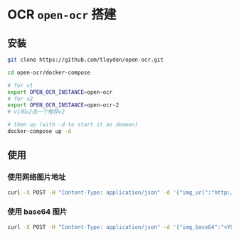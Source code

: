 # OCR `open-ocr` 搭建

## 安装

```sh
git clone https://github.com/tleyden/open-ocr.git

cd open-ocr/docker-compose

# for v1
export OPEN_OCR_INSTANCE=open-ocr
# for v2
export OPEN_OCR_INSTANCE=open-ocr-2
# v1和v2选一个推荐v2

# then up (with -d to start it as deamon)
docker-compose up -d
```

## 使用

### 使用网络图片地址

```sh
curl -X POST -H "Content-Type: application/json" -d '{"img_url":"http://bit.ly/ocrimage","engine":"tesseract"}' http://10.0.2.15:$HTTP_PORT/ocr
```

### 使用 base64 图片

```sh
curl -X POST -H "Content-Type: application/json" -d '{"img_base64":"<YOUR BASE 64 HERE>","engine":"tesseract"}' http://10.0.2.15:$HTTP_PORT/ocr
```
